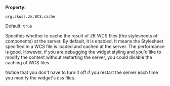 **Property:**

`org.zkoss.zk.WCS.cache`

Default:  `true`

Specifies whether to cache the result of ZK WCS files (the stylesheets
of components) at the server. By default, it is enabled. It means the
Stylesheet specified in a WCS file is loaded and cached at the server.
The performance is good. However, if you are debugging the widget
styling and you'd like to modify the content without restarting the
server, you could disable the caching of WCS files.

Notice that you don't have to turn it off if you restart the server each
time you modify the widget's css files.
